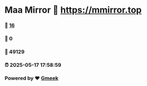 # Maa Mirror :link: https://mmirror.top 
### :page_facing_up: [16](https://mmirror.top/tag.html) 
### :speech_balloon: 0 
### :hibiscus: 49129 
### :alarm_clock: 2025-05-17 17:58:59 
### Powered by :heart: [Gmeek](https://github.com/Meekdai/Gmeek)
